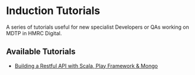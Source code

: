 # Induction Tutorials
A series of tutorials useful for new specialist Developers or QAs working on MDTP in HMRC Digital.

## Available Tutorials
* [Building a Restful API with Scala, Play Framework & Mongo](Building-A-RESTful-API-With-Scala-Play/README.md)
  